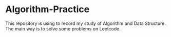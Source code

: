 # Algorithm-Practice
This repository is using to record my study of Algorithm and Data Structure. The main way is to solve some problems on Leetcode.
